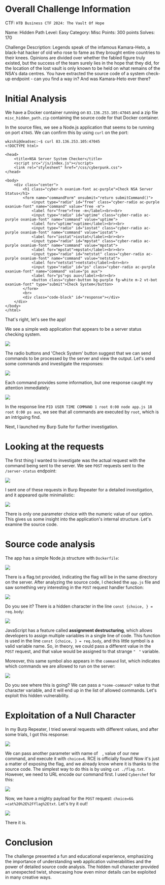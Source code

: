 # Overall Challenge Information
CTF: `HTB Business CTF 2024: The Vault Of Hope`

Name: Hidden Path
Level: Easy
Category: Misc
Points: 300 points
Solves: 170

Challenge Description: Legends speak of the infamous Kamara-Heto, a black-hat hacker of old who rose to fame as they brought entire countries to their knees. Opinions are divided over whether the fabled figure truly existed, but the success of the team surely lies in the hope that they did, for the location of the lost vault is only known to be held on what remains of the NSA's data centres. You have extracted the source code of a system check-up endpoint - can you find a way in? And was Kamara-Heto ever there?

# Initial Analysis
We have a Docker container running on `83.136.253.105:47045` and a zip file `misc_hidden_path.zip` containing the source code for that Docker container.

In the source files, we see a Node.js application that seems to be running on port `47045`. We can confirm this by using `curl` on the port:
```
wkzshi@deadsec:~$ curl 83.136.253.105:47045
<!DOCTYPE html>

<head>
    <title>NSA Server System Checker</title>
    <script src="/js/index.js"></script>
    <link rel="stylesheet" href="/css/cyberpunk.css">
</head>

<body>
    <div class="center">
        <h1 class="cyber-h oxanium-font ac-purple">Check NSA Server Status</h1>
        <form name="commandForm" onsubmit="return submitCommand()">
            <input type="radio" id="free" class="cyber-radio ac-purple oxanium-font" name="command" value="free -m">
            <label for="free">free -m</label><br><br>
            <input type="radio" id="uptime" class="cyber-radio ac-purple oxanium-font" name="command" value="uptime">
            <label for="uptime">uptime</label><br><br>
            <input type="radio" id="iostat" class="cyber-radio ac-purple oxanium-font" name="command" value="iostat">
            <label for="iostat">iostat</label><br><br>
            <input type="radio" id="mpstat" class="cyber-radio ac-purple oxanium-font" name="command" value="mpstat">
            <label for="mpstat">mpstat</label><br><br>
            <input type="radio" id="netstat" class="cyber-radio ac-purple oxanium-font" name="command" value="netstat">
            <label for="netstat">netstat</label><br><br>
            <input type="radio" id="ps" class="cyber-radio ac-purple oxanium-font" name="command" value="ps aux">
            <label for="ps">ps aux</label><br><br>
            <button class="cyber-button bg-purple fg-white m-2 vt-bot oxanium-font" type="submit">Check System</button>
        </form>
        <br>
        <div class="code-block" id="response"></div>
    </div>
</body>
</html>
```

That's right, let's see the app!


We see a simple web application that appears to be a server status checking system.

![](../../../../../../assets/htb/hidden_path/main_page.png)

The radio buttons and 'Check System' button suggest that we can send commands to be processed by the server and view the output. Let's send some commands and investigate the responses:

![](../../../../../../assets/htb/hidden_path/command.png)

Each command provides some information, but one response caught my attention immediately:

![](../../../../../../assets/htb/hidden_path/command2.png)

In the response line `PID USER TIME COMMAND 1 root 0:00 node app.js 18 root 0:00 ps aux`, we see that all commands are executed by `root`, which is an intriguing find.

Next, I launched my Burp Suite for further investigation.

# Looking at the requests

The first thing I wanted to investigate was the actual request with the command being sent to the server. We see `POST` requests sent to the `/server-status` endpoint:

![](../../../../../../assets/htb/hidden_path/status.png)

I sent one of these requests in Burp Repeater for a detailed investigation, and it appeared quite minimalistic:

![](../../../../../../assets/htb/hidden_path/init_post.png)

There is only one parameter choice with the numeric value of our option. This gives us some insight into the application's internal structure. Let's examine the source code.

# Source code analysis

The app has a simple Node.js structure with `Dockerfile`:

![](../../../../../../assets/htb/hidden_path/tree.png)

There is a flag.txt provided, indicating the flag will be in the same directory on the server. After analyzing the source code, I checked the `app.js` file and saw something very interesting in the `POST` request handler function:

![](../../../../../../assets/htb/hidden_path/legendary.png)

Do you see it? There is a hidden character in the line `const {choice, } = req.body`:

![](../../../../../../assets/htb/hidden_path/upclose.png)

JavaScript has a feature called **assignment destructuring**, which allows developers to assign multiple variables in a single line of code. This function is used in the line `const {choice, } = req.body`, and this little symbol is a valid variable name. So, in theory, we could pass a different value in the `POST` request, and that value would be assigned to that strange `"ㅤ"` variable.

Moreover, this same symbol also appears in the `command` list, which indicates which commands we are allowed to run on the server:

![](../../../../../../assets/htb/hidden_path/commands.png)

Do you see where this is going? We can pass a `*some-command*` value to that character variable, and it will end up in the list of allowed commands. Let's exploit this hidden vulnerability.

# Exploitation of a Null Character

In my Burp Repeater, I tried several requests with different values, and after some trials, I got this response:

![](../../../../../../assets/htb/hidden_path/root.png)

We can pass another parameter with name of `ㅤ`, value of our new command, and execute it with `choice=6`. RCE is officially found! Now it's just a matter of exposing the flag, and we already know where it is thanks to the source code.
The simplest way to do this is by using `cat ./flag.txt`. However, we need to URL encode our command first. I used `Cyberchef` for this:

![](../../../../../../assets/htb/hidden_path/cyberchef.png)

Now, we have a mighty payload for the `POST` request: `choice=6&ㅤ=cat%20%2E%2Fflag%2Etxt`. Let's try it out!

![](../../../../../../assets/htb/hidden_path/flag.png)

There it is.

# Conclusion

The challenge presented a fun and educational experience, emphasizing the importance of understanding web application vulnerabilities and the power of detailed source code analysis. The hidden null character provided an unexpected twist, showcasing how even minor details can be exploited in many creative ways.
